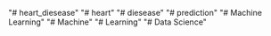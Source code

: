 "# heart_diesease" 
"# heart" 
"# diesease"
"# prediction"
"# Machine Learning"
"# Machine"
"# Learning"
"# Data Science"
